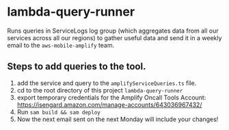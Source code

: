 # lambda-query-runner

Runs queries in ServiceLogs log group (which aggregates data from all our services across all our regions) to gather useful data and send it in a weekly email to the `aws-mobile-amplify` team.

## Steps to add queries to the tool.
1. add the service and query to the `amplifyServiceQueries.ts` file.
2. cd to the root directory of this project `lambda-query-runner`
3. export temporary credentials for the Amplify Oncall Tools Account: https://isengard.amazon.com/manage-accounts/643036967432/
4. Run `sam build && sam deploy`
5. Now the next email sent on the next Monday will include your changes!